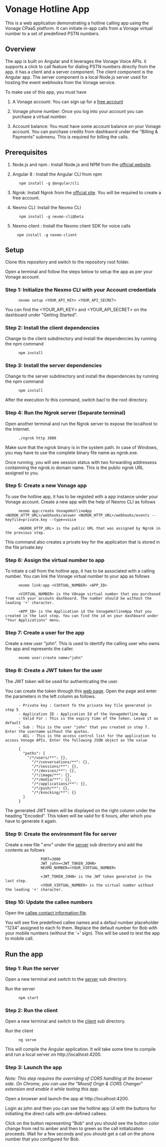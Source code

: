# Vonage Hotline App

This is a web application demonstrating a hotline calling app using the Vonage CPaaS platform. It can initiate in-app calls from a Vonage virtual number to a set of predefined PSTN numbers. 

## Overview

The app is built on Angular and it leverages the Vonage Voice APIs. it supports a click to call feature for dialing PSTN numbers directly from the app. it has a client and a server component. The client component is the Angular app. The server component is a local Node.js server used for hosting the event webhooks from the Vonage service. 

To make use of this app, you must have

1. A Vonage account: You can sign up for a [free account](https://dashboard.nexmo.com/sign-up)

2. Vonage phone number: Once you log into your account you can purchase a virtual number.

3. Account balance: You must have some account balance on your Vonage account. You can purchase credits from dashbaord under the "Billing & Payments" submenu. This is required for billing the calls. 

## Prerequisites

1. Node.js and npm : Install Node.js and NPM from the [official website](https://nodejs.org/en/).

2. Angular 8 : Install the Angular CLI from npm

          npm install -g @angular/cli
    
3. Ngrok:  Install Ngrok from the [official site](https://ngrok.com/). You will be required to create a free account.

4. Nexmo CLI: Install the Nexmo CLI

          npm install -g nexmo-cli@beta

5. Nexmo client : Install the Nexmo client SDK for voice calls

         npm install -g nexmo-client


## Setup

Clone this repository and switch to the repository root folder.  

Open a terminal and follow the steps below to setup the app as per your Vonage account.

### Step 1: Initialize the Nexmo CLI with your Account credentials

          nexmo setup <YOUR_API_KEY> <YOUR_API_SECRET>
          
You can find the <YOUR_API_KEY> and <YOUR_API_SECRET> on the dashboard under "Getting Started". 
          
### Step 2: Install the client dependencies

Change to the client subdirectory and install the dependencies by running the npm command

          npm install

### Step 3: Install the server dependencies

Change to the server subdirectory and install the dependencies by running the npm command

          npm install

After the execution fo this command, switch bacl to the root directory. 

### Step 4: Run the Ngrok server (Separate terminal)

Open another terminal and run the Ngrok server to expose the localhost to the Internet.

          ./ngrok http 3000

Make sure that the ngrok binary is in the system path. In case of Windows, you may have to use the complete binary file name as ngrok.exe.

Once running, you will see session status with two forwarding addressess containning the ngrok.io domain name. This is the public ngrok URL assigned to you.

### Step 5: Create a new Vonage app

To use the hotline app, it has to be registed with a app instance under your Vonage account. Create a new app with the help of Nexmo CLI as follows

          nexmo app:create VonageHotlineApp <NGROK_HTTP_URL>/webhooks/answer <NGROK_HTTP_URL>/webhooks/events --keyfile=private.key --type=voice

          <NGROK_HTTP_URL> is the public URL that was assigned by Ngrok in the previous step.

This command also creates a private key for the application that is stored in the file private.key

### Step 6: Assign the virtual number to app

To intiate a call from the hotline app, it has to be associated with a calling number. You can link the Vonage virtual number to your app as follows

          nexmo link:app <VIRTUAL_NUMBER> <APP_ID>

          <VIRTUAL_NUMBER> is the VOnage virtual number that you purchased from with your accoutn dashboard. The number should be without the leading '+' character. 

          <APP_ID> is the Application id the VonageHotlineApp that you created in the last step. You can find the id on your dashboard under "Your Applications" menu. 

### Step 7: Create a user for the app

Create a new user "john". This is used to identify the calling user who owns the app and represents the caller.

          nexmo user:create name="john"
          
### Step 8: Create a JWT token for the user

The JWT token will be used for authenticating the user. 

You can create the token through this [web page](https://developer.nexmo.com/jwt). Open the page and enter the parameters in the left column as follows.

          - Private key : Content fo the private key file generated in step 5
          - Application ID : Application Id of the VonageHotline App
          - Valid For : This is the expiry time of the token. Leave it as default
          - Sub : This is the user "john" that you created in step 7. Enter the username without the quotes.
          - ACL - This is the access control list for the application to access Vonage APIs. Enter the following JSON object as the value
          
          {
            "paths": {
              "/*/users/**": {},
                "/*/conversations/**": {},
                "/*/sessions/**": {},
                "/*/devices/**": {},
                "/*/image/**": {},
                "/*/media/**": {},
                "/*/applications/**": {},
                "/*/push/**": {},
                "/*/knocking/**": {}
            }
          }

The generated JWT token will be displayed on the right column under the heading "Encoded". This token will be valid for 6 hours, after which you have to generate it again.

### Step 9: Create the environment file for server

Create a new file ".env" under the [server](/server) sub directory and add the contents as follows

                    PORT=3000
                    JWT_john=<JWT_TOKEN_JOHN>
                    NEXMO_NUMBER=<YOUR_VIRTUAL_NUMBER>
                    
                    <JWT_TOKEN_JOHN> is the JWT token generated in the last step.
                    <YOUR_VIRTUAL_NUMBER> is the virtual number without the leading '+' character.

### Step 10: Update the callee numbers

Open the [callee contact information file](client/src/app/contacts.json). 

You will see five predefined callee names and a defaul number placeholder "1234" assigned to each fo them. Replace the default number for Bob with your mobile numbers (without the '+' sign). This will be used to test the app to mobile call.   

## Run the app

### Step 1: Run the server

Open a new terminal and switch to the [server](/server) sub directory.

Run the server

          npm start
          
### Step 2: Run the client

Open a new terminal and switch to the [client](/client) sub directory.

Run the client 

          ng serve

This will compile the Angular application. It will take some time to compile and run a local server on http://localhost:4200.

### Step 3: Launch the app

*Note: This step requires the overriding of CORS handling at the browser side. On Chrome, you can use the "Moesif Orign & CORS Changer" extension and enable it while testing this app.*  

Open a browser and launch the app at http://localhost:4200.

Login as john and then you can see the hotline app UI with the buttons for initiatiing the direct calls with pre-defined callees. 

Click on the button representing "Bob" and you should see the button color change from red to amber and then to green as the call initialization proceeds. Wait for a few seconds and you should get a call on the phone number that you configured for Bob.

